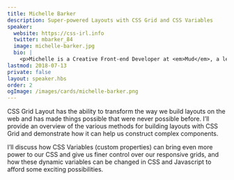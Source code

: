 ```yaml
---
title: Michelle Barker
description: Super-powered Layouts with CSS Grid and CSS Variables
speaker:
  website: https://css-irl.info
  twitter: mbarker_84
  image: michelle-barker.jpg
  bio: |
    <p>Michelle is a Creative Front-end Developer at <em>Mud</em>, a leading digital agency in Bath, UK, where she is known unofficially as the Queen of Grids. She is a regular blogger on all things CSS on her personal site <em>CSS { In Real Life }</em>, and has written articles for <em>Smashing Magazine</em>, <em>the Pastry Box</em> and <em>Vandelay Design</em>.</p>
lastmod: 2018-07-13
private: false
layout: speaker.hbs
order: 2
ogImage: /images/cards/michelle-barker.png
---
```


CSS Grid Layout has the ability to transform the way we build layouts on the web and has made things possible that were never possible before. I’ll provide an overview of the various methods for building layouts with CSS Grid and demonstrate how it can help us construct complex components.

I’ll discuss how CSS Variables (custom properties) can bring even more power to our CSS and give us finer control over our responsive grids, and how these dynamic variables can be changed in CSS and Javascript to afford some exciting possibilities.
